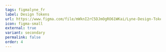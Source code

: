 ```yaml
---
tags: figmalyne_fr
label: Design Tokens
url: https://www.figma.com/file/mWknI2rC5DJmOgRO61WKai/Lyne-Design-Tokens?t=pwg42Xg69vCDcyng-1
icon: figma-small
external: true
variant: secondary
permalink: false
order: 4
---
```




